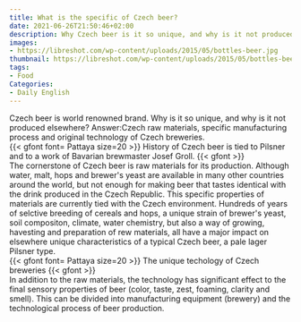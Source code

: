 ```yaml
---
title: What is the specific of Czech beer?
date: 2021-06-26T21:50:46+02:00
description: Why Czech beer is it so unique, and why is it not produced elsewhere?
images:
- https://libreshot.com/wp-content/uploads/2015/05/bottles-beer.jpg
thumbnail: https://libreshot.com/wp-content/uploads/2015/05/bottles-beer.jpg
tags:
- Food
Categories:
- Daily English
---
```


Czech beer is world renowned brand. Why is it so unique, and why is it not produced elsewhere? Answer:Czech raw materials, specific manufacturing process and original technology of Czech breweries.
<br> {{< gfont font= Pattaya size=20 >}}
History of Czech beer is tied to Pilsner and to a work of Bavarian brewmaster Josef Groll.
{{< gfont >}} <br>
The cornerstone of Czech beer is raw materials for its production. Although water, malt, hops and brewer's yeast are available in many other countries around the world, but not enough for making beer that tastes identical with the drink produced in the Czech Republic. This specific properties of materials are currently tied with the Czech environment. Hundreds of years of selctive breeding of cereals and hops, a unique strain of brewer's yeast, soil compositon, climate, water chemistry, but also a way of growing, havesting and preparation of rew materials, all have a major impact on elsewhere unique characteristics of a typical Czech beer, a pale lager Pilsner type.
<br>{{< gfont font= Pattaya size=20 >}}
The unique techology of Czech breweries
{{< gfont >}}<br>
In addition to the raw materials, the technology has significant effect to the final sensory properties of beer (color, taste, zest, foaming, clarity and smell). This can be divided into manufacturing equipment (brewery) and the technological process of beer production.
